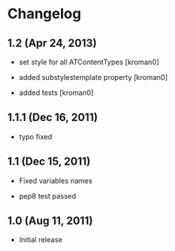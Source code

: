 Changelog
=========

1.2 (Apr 24, 2013)
------------------

- set style for all ATContentTypes [kroman0]

- added substylestemplate property [kroman0]

- added tests [kroman0]


1.1.1 (Dec 16, 2011)
--------------------

- typo fixed


1.1 (Dec 15, 2011)
------------------

- Fixed variables names

- pep8 test passed


1.0 (Aug 11, 2011)
------------------

- Initial release
